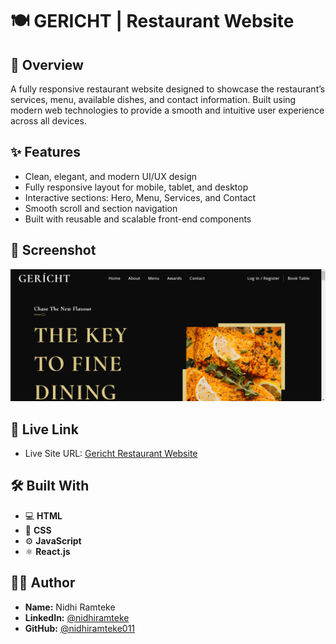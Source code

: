 # 🍽️ GERICHT | Restaurant Website

## 🧾 Overview
A fully responsive restaurant website designed to showcase the restaurant’s services, menu, available dishes, and contact information. Built using modern web technologies to provide a smooth and intuitive user experience across all devices.

## ✨ Features
- Clean, elegant, and modern UI/UX design
- Fully responsive layout for mobile, tablet, and desktop
- Interactive sections: Hero, Menu, Services, and Contact
- Smooth scroll and section navigation
- Built with reusable and scalable front-end components

## 📸 Screenshot
![Restaurant Website Screenshot](gerich-restaurant.png)


## 🔗 Live Link
- Live Site URL: [Gericht Restaurant Website](https://gericht-restaurant-frontend-project.vercel.app/)

## 🛠️ Built With
- 💻 **HTML**
- 🎨 **CSS**
- ⚙️ **JavaScript**
- ⚛️ **React.js**

## 👨‍💻 Author

- **Name:** Nidhi Ramteke
- **LinkedIn:** [@nidhiramteke](https://www.linkedin.com/in/nidhi-ramteke-24nr/)
- **GitHub:** [@nidhiramteke011](https://github.com/nidhiramteke011)
